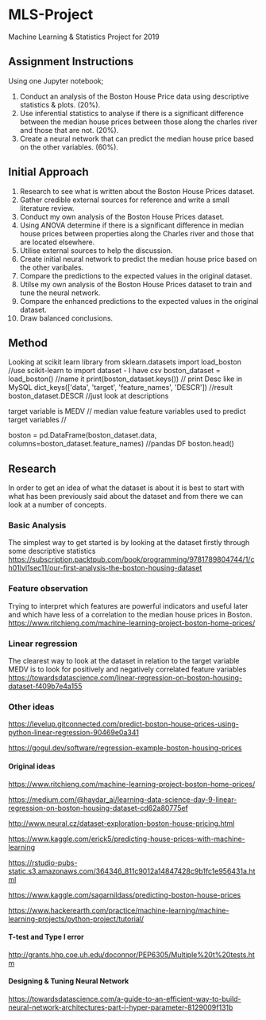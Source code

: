 
# MLS-Project
Machine Learning &amp; Statistics Project for 2019

## Assignment Instructions
Using one Jupyter notebook;
1. Conduct an analysis of the Boston House Price data using descriptive statistics & plots. (20%).
2. Use inferential statistics to analyse if there is a significant difference between the median house prices between those along the charles river and those that are not. (20%).
3. Create a neural network that can predict the median house price based on the other variables. (60%).

## Initial Approach
1. Research to see what is written about the Boston House Prices dataset.
2. Gather credible external sources for reference and write a small literature review.
3. Conduct my own analysis of the Boston House Prices dataset.
4. Using ANOVA determine if there is a significant difference in median house prices between properties along the Charles river and those that are located elsewhere.
5. Utilise external sources to help the discussion.
6. Create initial neural network to predict the median house price based on the other varibales.
7. Compare the predictions to the expected values in the original dataset.
8. Utilse my own analysis of the Boston House Prices dataset to train and tune the neural network.
9. Compare the enhanced predictions to the expected values in the original dataset.
10. Draw balanced conclusions.

## Method
Looking at scikit learn library
from sklearn.datasets import load_boston //use scikit-learn to import dataset - I have csv
boston_dataset = load_boston() //name it
print(boston_dataset.keys()) // print Desc like in MySQL 
dict_keys(['data', 'target', 'feature_names', 'DESCR']) //result
boston_dataset.DESCR //just look at descriptions

target variable is MEDV // median value
feature variables used to predict target variables // 

boston = pd.DataFrame(boston_dataset.data, columns=boston_dataset.feature_names) //pandas DF
boston.head()

## Research
In order to get an idea of what the dataset is about it is best to start with what has been previously said about the dataset and from there we can look at a number of concepts.

### Basic Analysis
The simplest way to get started is by looking at the dataset firstly through some descriptive statistics
https://subscription.packtpub.com/book/programming/9781789804744/1/ch01lvl1sec11/our-first-analysis-the-boston-housing-dataset

### Feature observation
Trying to interpret which features are powerful indicators and useful later and which have less of a correlation to the median house prices in Boston.
https://www.ritchieng.com/machine-learning-project-boston-home-prices/

### Linear regression
The clearest way to look at the dataset in relation to the target variable MEDV is to look for positively and negatively correlated feature variables
https://towardsdatascience.com/linear-regression-on-boston-housing-dataset-f409b7e4a155 

### Other ideas

https://levelup.gitconnected.com/predict-boston-house-prices-using-python-linear-regression-90469e0a341

https://gogul.dev/software/regression-example-boston-housing-prices

#### Original ideas
https://www.ritchieng.com/machine-learning-project-boston-home-prices/

https://medium.com/@haydar_ai/learning-data-science-day-9-linear-regression-on-boston-housing-dataset-cd62a80775ef

http://www.neural.cz/dataset-exploration-boston-house-pricing.html

https://www.kaggle.com/erick5/predicting-house-prices-with-machine-learning

https://rstudio-pubs-static.s3.amazonaws.com/364346_811c9012a14847428c9b1fc1e956431a.html

https://www.kaggle.com/sagarnildass/predicting-boston-house-prices

https://www.hackerearth.com/practice/machine-learning/machine-learning-projects/python-project/tutorial/


#### T-test and Type I error
http://grants.hhp.coe.uh.edu/doconnor/PEP6305/Multiple%20t%20tests.htm

#### Designing & Tuning Neural Network
https://towardsdatascience.com/a-guide-to-an-efficient-way-to-build-neural-network-architectures-part-i-hyper-parameter-8129009f131b